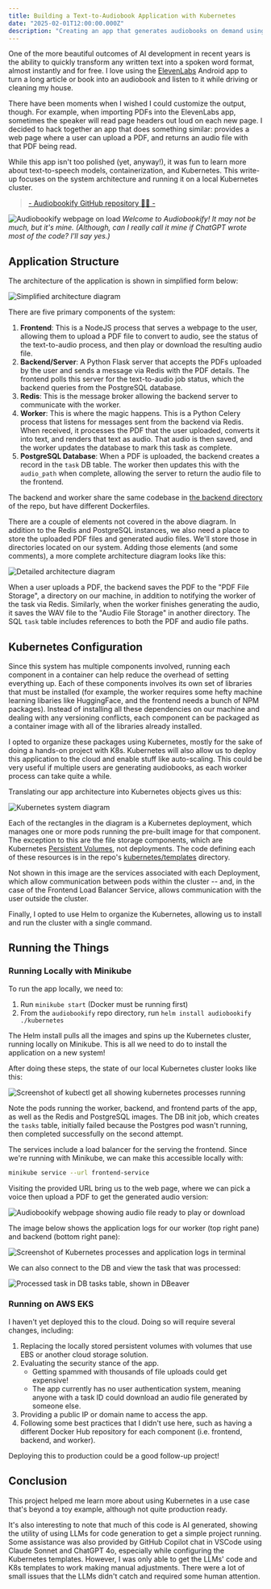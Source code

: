 ```yaml
---
title: Building a Text-to-Audiobook Application with Kubernetes
date: "2025-02-01T12:00:00.000Z"
description: "Creating an app that generates audiobooks on demand using text-to-speech models."
---
```


One of the more beautiful outcomes of AI development in recent years is the ability to quickly transform any written text into a spoken word format, almost instantly and for free. I love using the <a href="https://elevenlabs.io/" target="_blank">ElevenLabs</a> Android app to turn a long article or book into an audiobook and listen to it while driving or cleaning my house.

There have been moments when I wished I could customize the output, though. For example, when importing PDFs into the ElevenLabs app, sometimes the speaker will read page headers out loud on each new page. I decided to hack together an app that does something similar: provides a web page where a user can upload a PDF, and returns an audio file with that PDF being read.

While this app isn't too polished (yet, anyway!), it was fun to learn more about text-to-speech models, containerization, and Kubernetes. This write-up focuses on the system architecture and running it on a local Kubernetes cluster.

> <a href="https://github.com/naclonts/audiobookify" target="_blank">- Audiobookify GitHub repository 🐙😺 -</a>

![Audiobookify webpage on load](./Webpage-on-load.png)
*Welcome to Audiobookify! It may not be much, but it's mine. (Although, can I really call it mine if ChatGPT wrote most of the code? I'll say yes.)*


## Application Structure

The architecture of the application is shown in simplified form below:

![Simplified architecture diagram](./Architecture-diagram---simplified.png)

There are five primary components of the system:

1. __Frontend__: This is a NodeJS process that serves a webpage to the user, allowing them to upload a PDF file to convert to audio, see the status of the text-to-audio process, and then play or download the resulting audio file.
2. __Backend/Server__: A Python Flask server that accepts the PDFs uploaded by the user and sends a message via Redis with the PDF details. The frontend polls this server for the text-to-audio job status, which the backend queries from the PostgreSQL database.
3. __Redis__: This is the message broker allowing the backend server to communicate with the worker.
4. __Worker__: This is where the magic happens. This is a Python Celery process that listens for messages sent from the backend via Redis. When received, it processes the PDF that the user uploaded, converts it into text, and renders that text as audio. That audio is then saved, and the worker updates the database to mark this task as complete.
5. __PostgreSQL Database__: When a PDF is uploaded, the backend creates a record in the `task` DB table. The worker then updates this with the `audio_path` when complete, allowing the server to return the audio file to the frontend.

The backend and worker share the same codebase in <a href="https://github.com/naclonts/audiobookify/tree/main/backend" target="_blank">the backend directory</a> of the repo, but have different Dockerfiles.

There are a couple of elements not covered in the above diagram. In addition to the Redis and PostgreSQL instances, we also need a place to store the uploaded PDF files and generated audio files. We'll store those in directories located on our system. Adding those elements (and some comments), a more complete architecture diagram looks like this:

![Detailed architecture diagram](./Architecture-diagram---detailed.png)

When a user uploads a PDF, the backend saves the PDF to the "PDF File Storage", a directory on our machine, in addition to notifying the worker of the task via Redis. Similarly, when the worker finishes generating the audio, it saves the WAV file to the "Audio File Storage" in another directory. The SQL `task` table includes references to both the PDF and audio file paths.


## Kubernetes Configuration

Since this system has multiple components involved, running each component in a container can help reduce the overhead of setting everything up. Each of these components involves its own set of libraries that must be installed (for example, the worker requires some hefty machine learning libaries like HuggingFace, and the frontend needs a bunch of NPM packages). Instead of installing all these dependencies on our machine and dealing with any versioning conflicts, each component can be packaged as a container image with all of the libraries already installed.

I opted to organize these packages using Kubernetes, mostly for the sake of doing a hands-on project with K8s. Kubernetes will also allow us to deploy this application to the cloud and enable stuff like auto-scaling. This could be very useful if multiple users are generating audiobooks, as each worker process can take quite a while.

Translating our app architecture into Kubernetes objects gives us this:

![Kubernetes system diagram](./Architecture-diagram---Kubernetes.png)

Each of the rectangles in the diagram is a Kubernetes deployment, which manages one or more pods running the pre-built image for that component. The exception to this are the file storage components, which are Kubernetes <a href="https://kubernetes.io/docs/concepts/storage/persistent-volumes/" target="_blank">Persistent Volumes</a>, not deployments. The code defining each of these resources is in the repo's <a href="https://github.com/naclonts/audiobookify/tree/main/kubernetes/templates" target="_blank">kubernetes/templates</a> directory.

Not shown in this image are the services associated with each Deployment, which allow communication between pods within the cluster -- and, in the case of the Frontend Load Balancer Service, allows communication with the user outside the cluster.

Finally, I opted to use Helm to organize the Kubernetes, allowing us to install and run the cluster with a single command.

## Running the Things

### Running Locally with Minikube

To run the app locally, we need to:

1. Run `minikube start` (Docker must be running first)
2. From the `audiobookify` repo directory, run `helm install audiobookify ./kubernetes`

The Helm install pulls all the images and spins up the Kubernetes cluster, running locally on Minikube. This is all we need to do to install the application on a new system!

After doing these steps, the state of our local Kubernetes cluster looks like this:

![Screenshot of kubectl get all showing kubernetes processes running](./Kubectl-get-all-showing-processes-running.png)

Note the pods running the worker, backend, and frontend parts of the app, as well as the Redis and PostgreSQL images. The DB init job, which creates the `tasks` table, initially failed because the Postgres pod wasn't running, then completed successfully on the second attempt.

 The services include a load balancer for the serving the frontend. Since we're running with Minikube, we can make this accessible locally with:

```sh
minikube service --url frontend-service
```

Visiting the provided URL bring us to the web page, where we can pick a voice then upload a PDF to get the generated audio version:

![Audiobookify webpage showing audio file ready to play or download](./Webpage-after-rendering-audio.png)

The image below shows the application logs for our worker (top right pane) and backend (bottom right pane):

![Screenshot of Kubernetes processes and application logs in terminal](./Processes-running-in-terminal.png)

We can also connect to the DB and view the task that was processed:

![Processed task in DB `tasks` table, shown in DBeaver](./DBeaver-tasks-table-row-showing-completed.png)

### Running on AWS EKS

I haven't yet deployed this to the cloud. Doing so will require several changes, including:

1. Replacing the locally stored persistent volumes with volumes that use EBS or another cloud storage solution.
2. Evaluating the security stance of the app.
    - Getting spammed with thousands of file uploads could get expensive!
    - The app currently has no user authentication system, meaning anyone with a task ID could download an audio file generated by someone else.
3. Providing a public IP or domain name to access the app.
4. Following some best practices that I didn't use here, such as having a different Docker Hub repository for each component (i.e. frontend, backend, and worker).

Deploying this to production could be a good follow-up project!

## Conclusion

This project helped me learn more about using Kubernetes in a use case that's beyond a toy example, although not quite production ready.

It's also interesting to note that much of this code is AI generated, showing the utility of using LLMs for code generation to get a simple project running. Some assistance was also provided by GitHub Copilot chat in VSCode using Claude Sonnet and ChatGPT 4o, especially while configuring the Kubernetes templates. However, I was only able to get the LLMs' code and K8s templates to work making manual adjustments. There were a lot of small issues that the LLMs didn't catch and required some human attention.


